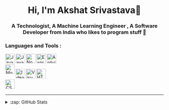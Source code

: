 <h1 align="center">Hi, I'm Akshat Srivastava👋</h1>
<h3 align="center">A Technologist, A Machine Learning Engineer , A Software Developer from India who likes to program stuff 🚀</h3>

### Languages and Tools : 

[<img align="left" alt="Java" width="30px" src="https://skillicons.dev/icons?i=java" />](https://java.com/)

[<img align="left" alt="JavaScript" width="30px" src="https://skillicons.dev/icons?i=js" />](https://www.javascript.com/)
[<img align="left" alt="Node.js" width="30px" src="https://skillicons.dev/icons?i=nodejs" />](https://nodejs.org/en/)
[<img align="left" alt="Express Js" width="30px" src="https://skillicons.dev/icons?i=express" />](https://expressjs.com/)
[<img align="left" alt="Arduino" width="30px" src="https://skillicons.dev/icons?i=arduino" />](https://www.arduino.cc/)
<br />
<br />
[<img align="left" alt="MongoDB" width="30px" src="https://skillicons.dev/icons?i=mongodb" />](https://www.mongodb.com/)

[<img align="left" alt="Idea" width="30px" src="https://skillicons.dev/icons?i=idea" />](https://www.jetbrains.com/idea/)
[<img align="left" alt="Visual Studio Code" width="30px" src="https://skillicons.dev/icons?i=vscode" />](https://code.visualstudio.com/)
[<img align="left" alt="HTML5" width="30px" src="https://skillicons.dev/icons?i=html" />](https://www.w3.org/html/)
<br />
<br />
[<img align="left" alt="CSS3" width="30px" src="https://skillicons.dev/icons?i=css" />](https://www.w3schools.com/css/)
<br />
<br />

---


<details>
  <summary>:zap: GitHub Stats</summary>
</br>
<a href="https://github.com/akshat0098">
<img align="center" alt="Akshat's GitHub Stats" src="https://github-readme-stats-eight-pink.vercel.app/api?username=akshat0098&&show_icons=true&theme=tokyonight&layout=compact"/>
</br>
</br>
<img align="center" src="https://github-readme-streak-stats.herokuapp.com/?user=akshat0098&show_icons=true&theme=tokyonight&layout=compact" alt="akshat" />
</a>
</details>
